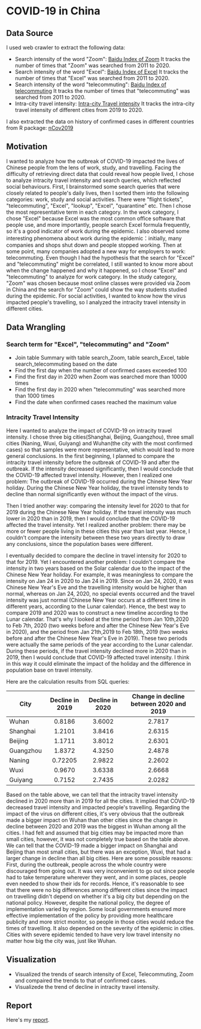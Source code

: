 # COVID-19 in China
## Data Source
I used web crawler to extract the following data:
- Search intensity of the word "Zoom": [Baidu Index of Zoom](http://index.baidu.com/v2/main/index.html#/trend/zoom?words=zoom)
  It tracks the number of times that "Zoom" was searched from 2011 to 2020.
- Search intensity of the word "Excel": [Baidu Index of Excel](http://index.baidu.com/v2/main/index.html#/trend/excel?words=excel)
  It tracks the number of times that "Excel" was searched from 2011 to 2020.
- Search intensity of the word "telecommuting": [Baidu Index of telecommuting](http://index.baidu.com/v2/main/index.html#/trend/%E8%BF%9C%E7%A8%8B%E5%8A%9E%E5%85%AC?words=%E8%BF%9C%E7%A8%8B%E5%8A%9E%E5%85%AC)
  It tracks the number of times that "telecommuting" was searched from 2011 to 2020.
- Intra-city travel intensity: [Intra-city Travel intensity](https://qianxi.baidu.com/)
   It tracks the intra-city travel intensity of different cities from 2019 to 2020.

I also extracted the data on history of confirmed cases in different countries from R package: [nCov2019](https://github.com/canghailan/Wuhan-2019-nCoV)

## Motivation
I wanted to analyze how the outbreak of COVID-19 impacted the lives of Chinese people from the lens of work, study, and travelling.
Facing the difficulty of retrieving direct data that could reveal how people lived, I chose to analyze intracity travel intensity and search queries, which reflected social behaviours. First, I brainstormed some search queries that were closely related to people's daily lives, then I sorted them into the following categories: work, study and social activities. There were "flight tickets", "telecommuting", "Excel", "lookup", "Excel", "quarantine" etc. Then I chose the most representative term in each category. In the work category, I chose "Excel" because Excel was the most common office software that people use, and more importantly, people search Excel formula frequently, so it's a good indicator of work during the epidemic. I also observed some interesting phenomena about work during the epidemic：initially, many companies and shops shut down and people stopped working. Then at some point, many companies adopted a new way for employers to work: telecommuting. Even though I had the hypothesis that the search for "Excel" and "telecommuting" might be correlated, I still wanted to know more about when the change happened and why it happened, so I chose "Excel" and "telecommuting" to analyze for work category. In the study category, "Zoom" was chosen because most online classes were provided via Zoom in China and the search for "Zoom" could show the way students studied during the epidemic. For social activities, I wanted to know how the virus impacted people's travelling, so I analyzed the intracity travel intensity in different cities. 

## Data Wrangling
### Search term for "Excel", "telecommuting" and "Zoom"
- Join table Summary with table search_Zoom, table search_Excel, table search_telecommuting based on the date
- Find the first day when the number of confirmed cases exceeded 100
- Find the first day in 2020 when Zoom was searched more than 10000 times
- Find the first day in 2020 when "telecommuting" was searched more than 1000 times
- Find the date when confirmed cases reached the maximum value

### Intracity Travel Intensity 
Here I wanted to analyze the impact of COVID-19 on intracity travel intensity. I chose three big cities(Shanghai, Beijing, Guangzhou), three small cities (Naning, Wuxi, Guiyang) and Wuhan(the city with the most confirmed cases) so that samples were more representative, which would lead to more general conclusions. 
In the first beginning, I planned to compare the intracity travel intensity before the outbreak of COVID-19 and after the outbreak.
If the intensity decreased significantly, then I would conclude that the COVID-19 affected travel intensity.
However, then I realized one problem: 
The outbreak of COVID-19 occurred during the Chinese New Year holiday. During the Chinese New Year holiday, the travel intensity tends to decline than normal significantly even without the impact of the virus.

Then I tried another way: comparing the intensity level for 2020 to that for 2019 during the Chinese New Year holiday.
If the travel intensity was much lower in 2020 than in 2019, then I would conclude that the COVID-19 affected the travel intensity.
Yet I realized another problem: there may be more or fewer people living in these cities this year than last year. Hence, I couldn't compare the intensity between these two years directly to draw any conclusions, since the population bases were different.

I eventually decided to compare the decline in travel intensity for 2020 to that for 2019.
Yet I encountered another problem: I couldn't compare the intensity in two years based on the Solar calendar due to the impact of the Chinese New Year holiday. For example, it was meaningless to compare the intensity on Jan 24 in 2020 to Jan 24 in 2019. Since on Jan 24, 2020, it was Chinese New Year's Eve and the travelling intensity would be higher than normal, whereas on Jan 24, 2020, no special events occurred and the travel intensity was just normal (Chinese New Year occurs at a different time in different years, according to the Lunar calendar). Hence, the best way to compare 2019 and 2020 was to construct a new timeline according to the Lunar calendar. 
That's why I looked at the time period from Jan 10th,2020 to Feb 7th, 2020 (two weeks before and after the Chinese New Year's Eve in 2020), and the period from Jan 21th,2019 to Feb 18th, 2019 (two weeks before and after the Chinese New Year's Eve in 2019). These two periods were actually the same periods of the year according to the Lunar calendar.
During these periods, if the travel intensity declined more in 2020 than in 2019, then I would conclude that COVID-19 affected travel intensity. I think in this way it could eliminate the impact of the holiday and the difference in population base on travel intensity.

Here are the calculation results from SQL queries:

 City     | Decline in 2019  | Decline in 2020  | Change in decline between 2020 and 2019   
 -------- | :-----------:    | :-----------:    | :-----------:|
 Wuhan    | 0.8186           | 3.6002           | 2.7817       |
 Shanghai | 1.2101           | 3.8416           | 2.6315       |
 Beijing  | 1.1711           | 3.8012           | 2.6301       |
 Guangzhou| 1.8372           | 4.3250           | 2.4878       |
 Naning   | 0.72205          | 2.9822           | 2.2602       |
 Wuxi     | 0.9670           | 3.6338           | 2.6668       |
 Guiyang  | 0.7152           | 2.7435           | 2.0282       |

Based on the table above, we can tell that the intracity travel intensity declined in 2020 more than in 2019 for all the cities.
It implied that COVID-19 decreased travel intensity and impacted people's travelling.
Regarding the impact of the virus on different cities, it's very obvious that the outbreak made a bigger impact on Wuhan than other cities since the change in decline between 2020 and 2019 was the biggest in Wuhan among all the cities.
I had felt and assumed that big cities may be impacted more than small cities, however, it was not completely true based on the table above. 
We can tell that the COVID-19 made a bigger impact on Shanghai and Beijing than most small cities, but there was an exception, Wuxi, that had a larger change in decline than all big cities.
Here are some possible reasons: First, during the outbreak, people across the whole country were discouraged from going out. It was very inconvenient to go out since people had to take temperature wherever they went, and in some places, people even needed to show their ids for records. Hence, it's reasonable to see that there were no big differences among different cities since the impact on travelling didn't depend on whether it's a big city but depending on the national policy. However, despite the national policy, the degree of implementation varied by region. Some local governments ensured more effective implementation of the policy by providing more healthcare publicity and more strict monitor, so people in those cities would reduce the times of travelling. It also depended on the severity of the epidemic in cities. Cities with severe epidemic tended to have very low travel intensity no matter how big the city was, just like Wuhan.


## Visualization
- Visualized the trends of search intensity of Excel, Telecommuting, Zoom and compaired the trends to that of confirmed cases.
- Visualizede the trend of decline in intracity travel intensity.

## Report 
Here's my [report](https://rpubs.com/Ciel_Zhao/586497).
